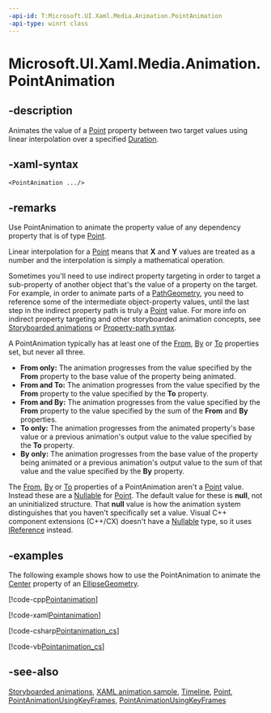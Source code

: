 ```yaml
---
-api-id: T:Microsoft.UI.Xaml.Media.Animation.PointAnimation
-api-type: winrt class
---
```


<!-- Class syntax.
public class PointAnimation : Windows.UI.Xaml.Media.Animation.Timeline, Windows.UI.Xaml.Media.Animation.IPointAnimation
-->

# Microsoft.UI.Xaml.Media.Animation.PointAnimation

## -description
Animates the value of a [Point](/uwp/api/windows.foundation.point) property between two target values using linear interpolation over a specified [Duration](timeline_duration.md).

## -xaml-syntax
```xaml
<PointAnimation .../>
```


## -remarks
Use PointAnimation to animate the property value of any dependency property that is of type [Point](/uwp/api/windows.foundation.point).

Linear interpolation for a [Point](/uwp/api/windows.foundation.point) means that **X** and **Y** values are treated as a number and the interpolation is simply a mathematical operation.

Sometimes you'll need to use indirect property targeting in order to target a sub-property of another object that's the value of a property on the target. For example, in order to animate parts of a [PathGeometry](../microsoft.ui.xaml.media/pathgeometry.md), you need to reference some of the intermediate object-property values, until the last step in the indirect property path is truly a [Point](/uwp/api/windows.foundation.point) value. For more info on indirect property targeting and other storyboarded animation concepts, see [Storyboarded animations](/windows/apps/design/motion/storyboarded-animations) or [Property-path syntax](/windows/uwp/xaml-platform/property-path-syntax).

A PointAnimation typically has at least one of the [From](pointanimation_from.md), [By](pointanimation_by.md) or [To](pointanimation_to.md) properties set, but never all three.
+ **From only:** The animation progresses from the value specified by the **From** property to the base value of the property being animated.
+ **From and To:** The animation progresses from the value specified by the **From** property to the value specified by the **To** property.
+ **From and By:** The animation progresses from the value specified by the **From** property to the value specified by the sum of the **From** and **By** properties.
+ **To only:** The animation progresses from the animated property's base value or a previous animation's output value to the value specified by the **To** property.
+ **By only:** The animation progresses from the base value of the property being animated or a previous animation's output value to the sum of that value and the value specified by the **By** property.


The [From](pointanimation_from.md), [By](pointanimation_by.md) or [To](pointanimation_to.md) properties of a PointAnimation aren't a [Point](/uwp/api/windows.foundation.point) value. Instead these are a [Nullable](/dotnet/api/system.nullable-1?view=dotnet-uwp-10.0&preserve-view=true) for [Point](/uwp/api/windows.foundation.point). The default value for these is **null**, not an uninitialized structure. That **null** value is how the animation system distinguishes that you haven't specifically set a value. Visual C++ component extensions (C++/CX) doesn't have a [Nullable](/dotnet/api/system.nullable-1?view=dotnet-uwp-10.0&preserve-view=true) type, so it uses [IReference](/uwp/api/windows.foundation.ireference`1) instead.

## -examples
The following example shows how to use the PointAnimation to animate the [Center](../microsoft.ui.xaml.media/ellipsegeometry_center.md) property of an [EllipseGeometry](../microsoft.ui.xaml.media/ellipsegeometry.md).



[!code-cpp[Pointanimation](../microsoft.ui.xaml/code/pointanimation/cpp/Page.xaml.cpp#SnippetPointanimation_cs)]

[!code-xaml[Pointanimation](../microsoft.ui.xaml/code/pointanimation/csharp/Page.xaml#SnippetPointanimation)]


[!code-csharp[Pointanimation_cs](../microsoft.ui.xaml/code/pointanimation/csharp/Page.xaml.cs#SnippetPointanimation_cs)]

[!code-vb[Pointanimation_cs](../microsoft.ui.xaml/code/pointanimation/vbnet/Page.xaml.vb#SnippetPointanimation_cs)]

## -see-also
[Storyboarded animations](/windows/apps/design/motion/storyboarded-animations), [XAML animation sample](https://github.com/microsoftarchive/msdn-code-gallery-microsoft/tree/master/Official%20Windows%20Platform%20Sample/XAML%20animation%20library%20sample), [Timeline](timeline.md), [Point](/uwp/api/windows.foundation.point), [PointAnimationUsingKeyFrames](pointanimationusingkeyframes.md), [PointAnimationUsingKeyFrames](pointanimationusingkeyframes.md)
